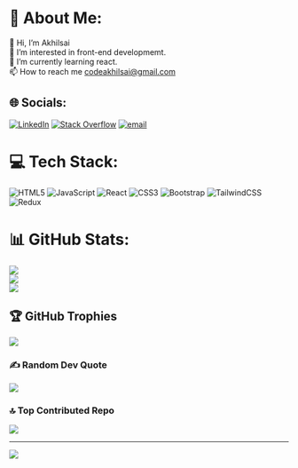# 💫 About Me:
👋 Hi, I’m Akhilsai<br>👀 I’m interested in front-end developmemt.<br>🌱 I’m currently learning react.<br>📫 How to reach me codeakhilsai@gmail.com


## 🌐 Socials:
[![LinkedIn](https://img.shields.io/badge/LinkedIn-%230077B5.svg?logo=linkedin&logoColor=white)](https://linkedin.com/in/https://www.linkedin.com/in/yelati-akhil-sai-5b3434267/) [![Stack Overflow](https://img.shields.io/badge/-Stackoverflow-FE7A16?logo=stack-overflow&logoColor=white)](https://stackoverflow.com/users/https://stackoverflow.com/users/21188481/akhil?tab=profile) [![email](https://img.shields.io/badge/Email-D14836?logo=gmail&logoColor=white)](mailto:codeakhilsai@gmail.com) 

# 💻 Tech Stack:
![HTML5](https://img.shields.io/badge/html5-%23E34F26.svg?style=flat&logo=html5&logoColor=white) ![JavaScript](https://img.shields.io/badge/javascript-%23323330.svg?style=flat&logo=javascript&logoColor=%23F7DF1E) ![React](https://img.shields.io/badge/react-%2320232a.svg?style=flat&logo=react&logoColor=%2361DAFB) ![CSS3](https://img.shields.io/badge/css3-%231572B6.svg?style=flat&logo=css3&logoColor=white) ![Bootstrap](https://img.shields.io/badge/bootstrap-%238511FA.svg?style=flat&logo=bootstrap&logoColor=white) ![TailwindCSS](https://img.shields.io/badge/tailwindcss-%2338B2AC.svg?style=flat&logo=tailwind-css&logoColor=white) ![Redux](https://img.shields.io/badge/redux-%23593d88.svg?style=flat&logo=redux&logoColor=white)
# 📊 GitHub Stats:
![](https://github-readme-stats.vercel.app/api?username=Code-Akhilsai&theme=dark&hide_border=false&include_all_commits=true&count_private=true)<br/>
![](https://nirzak-streak-stats.vercel.app/?user=Code-Akhilsai&theme=dark&hide_border=false)<br/>
![](https://github-readme-stats.vercel.app/api/top-langs/?username=Code-Akhilsai&theme=dark&hide_border=false&include_all_commits=true&count_private=true&layout=compact)

## 🏆 GitHub Trophies
![](https://github-profile-trophy.vercel.app/?username=Code-Akhilsai&theme=radical&no-frame=false&no-bg=false&margin-w=4)

### ✍️ Random Dev Quote
![](https://quotes-github-readme.vercel.app/api?type=horizontal&theme=radical)

### 🔝 Top Contributed Repo
![](https://github-contributor-stats.vercel.app/api?username=Code-Akhilsai&limit=5&theme=jolly&combine_all_yearly_contributions=true)

---
[![](https://visitcount.itsvg.in/api?id=Code-Akhilsai&icon=0&color=0)](https://visitcount.itsvg.in)

<!-- Proudly created with GPRM ( https://gprm.itsvg.in ) -->
